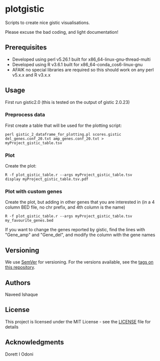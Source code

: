 # plotgistic

Scripts to create nice gistic visualisations.

Please excuse the bad coding, and light documentation!

## Prerequisites

- Developed using perl v5.26.1 built for x86_64-linux-gnu-thread-multi
- Developed using R v3.6.1 built for x86_64-conda_cos6-linux-gnu
- AFAIK no special libraries are required so this should work on any perl v5.x.x and R v3.x.x 

## Usage

First run gistic2.0 (this is tested on the output of gistic 2.0.23)

### Preprocess data

First create a table that will be used for the plotting script:

```
perl gistic_2_dataframe_for_plotting.pl scores.gistic del_genes.conf_20.txt amp_genes.conf_20.txt > myProject_gistic_table.tsv
```

### Plot

Create the plot:

```
R -f plot_gistic_table.r --args myProject_gistic_table.tsv
display myProject_gistic_table.tsv.pdf
```

### Plot with custom genes

Create the plot, but adding in other genes that you are interested in (in a 4 column BED file, no chr prefix, and 4th column is the name)

```
R -f plot_gistic_table.r --args myProject_gistic_table.tsv my_favourite_genes.bed
```

If you want to change the genes reported by gistic, find the lines with "Gene_amp" and "Gene_del", and modify the column with the gene names

## Versioning

We use [SemVer](http://semver.org/) for versioning. For the versions available, see the [tags on this repository](https://github.com/your/project/tags). 

## Authors

Naveed Ishaque

## License

This project is licensed under the MIT License - see the [LICENSE](LICENSE) file for details

## Acknowledgments

Dorett I Odoni
